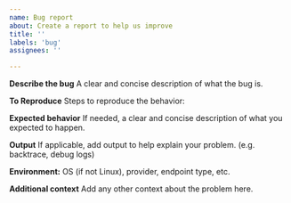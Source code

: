 ```yaml
---
name: Bug report
about: Create a report to help us improve
title: ''
labels: 'bug'
assignees: ''

---
```


**Describe the bug**
A clear and concise description of what the bug is.

**To Reproduce**
Steps to reproduce the behavior:

**Expected behavior**
If needed, a clear and concise description of what you expected to happen.

**Output**
If applicable, add output to help explain your problem. (e.g. backtrace, debug logs)

**Environment:**
OS (if not Linux), provider, endpoint type, etc.

**Additional context**
Add any other context about the problem here.
